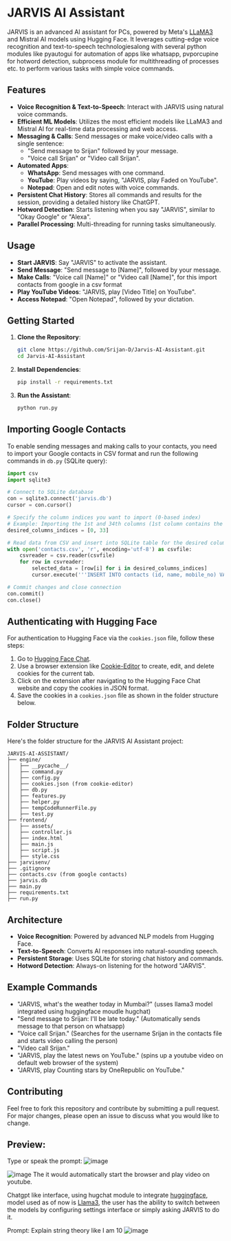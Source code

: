 # JARVIS AI Assistant

JARVIS is an advanced AI assistant for PCs, powered by Meta's [LLaMA3](https://llama.meta.com/llama3/) and Mistral AI models using Hugging Face. It leverages cutting-edge voice recognition and text-to-speech technologiesalong with several python modules like pyautogui for automation of apps like whatsapp, pvporcupine for hotword detection, subprocess module for multithreading of processes etc. to perform various tasks with simple voice commands.

## Features

- **Voice Recognition & Text-to-Speech**: Interact with JARVIS using natural voice commands.
- **Efficient ML Models**: Utilizes the most efficient models like LLaMA3 and Mistral AI for real-time data processing and web access.
- **Messaging & Calls**: Send messages or make voice/video calls with a single sentence:
  - "Send message to Srijan" followed by your message.
  - "Voice call Srijan" or "Video call Srijan".
- **Automated Apps**:
  - **WhatsApp**: Send messages with one command.
  - **YouTube**: Play videos by saying, "JARVIS, play Faded on YouTube".
  - **Notepad**: Open and edit notes with voice commands.
- **Persistent Chat History**: Stores all commands and results for the session, providing a detailed history like ChatGPT.
- **Hotword Detection**: Starts listening when you say "JARVIS", similar to "Okay Google" or "Alexa".
- **Parallel Processing**: Multi-threading for running tasks simultaneously.

## Usage

- **Start JARVIS**: Say "JARVIS" to activate the assistant.
- **Send Message**: "Send message to [Name]", followed by your message.
- **Make Calls**: "Voice call [Name]" or "Video call [Name]", for this import contacts from google in a csv format
- **Play YouTube Videos**: "JARVIS, play [Video Title] on YouTube".
- **Access Notepad**: "Open Notepad", followed by your dictation.

## Getting Started

1. **Clone the Repository**:
    ```bash
    git clone https://github.com/Srijan-D/Jarvis-AI-Assistant.git
    cd Jarvis-AI-Assistant
    ```

2. **Install Dependencies**:
    ```bash
    pip install -r requirements.txt
    ```

3. **Run the Assistant**:
    ```bash
    python run.py
    ```

## Importing Google Contacts

To enable sending messages and making calls to your contacts, you need to import your Google contacts in CSV format and run the following commands in `db.py` (SQLite query):

```python
import csv
import sqlite3

# Connect to SQLite database
con = sqlite3.connect('jarvis.db')
cursor = con.cursor()

# Specify the column indices you want to import (0-based index)
# Example: Importing the 1st and 34th columns (1st column contains the name and 34th contains the contact number of the person)
desired_columns_indices = [0, 33]

# Read data from CSV and insert into SQLite table for the desired columns
with open('contacts.csv', 'r', encoding='utf-8') as csvfile:
    csvreader = csv.reader(csvfile)
    for row in csvreader:
        selected_data = [row[i] for i in desired_columns_indices]
        cursor.execute('''INSERT INTO contacts (id, name, mobile_no) VALUES (null, ?, ?);''', tuple(selected_data))

# Commit changes and close connection
con.commit()
con.close()
```

## Authenticating with Hugging Face

For authentication to Hugging Face via the `cookies.json` file, follow these steps:

1. Go to [Hugging Face Chat](https://huggingface.co/chat).
2. Use a browser extension like [Cookie-Editor](https://cookie-editor.com/) to create, edit, and delete cookies for the current tab.
3. Click on the extension after navigating to the Hugging Face Chat website and copy the cookies in JSON format.
4. Save the cookies in a `cookies.json` file as shown in the folder structure below.

## Folder Structure
Here's the folder structure for the JARVIS AI Assistant project:

```plaintext
JARVIS-AI-ASSISTANT/
├── engine/
│   ├── __pycache__/
│   ├── command.py
│   ├── config.py
│   ├── cookies.json (from cookie-editor)
│   ├── db.py
│   ├── features.py
│   ├── helper.py
│   ├── tempCodeRunnerFile.py
│   ├── test.py
├── frontend/
│   ├── assets/
│   ├── controller.js
│   ├── index.html
│   ├── main.js
│   ├── script.js
│   ├── style.css
├── jarvisenv/
├── .gitignore
├── contacts.csv (from google contacts)
├── jarvis.db
├── main.py
├── requirements.txt
├── run.py
```

## Architecture

- **Voice Recognition**: Powered by advanced NLP models from Hugging Face.
- **Text-to-Speech**: Converts AI responses into natural-sounding speech.
- **Persistent Storage**: Uses SQLite for storing chat history and commands.
- **Hotword Detection**: Always-on listening for the hotword "JARVIS".

## Example Commands

- "JARVIS, what's the weather today in Mumbai?" (usses llama3 model integrated using huggingface moudle hugchat)
- "Send message to Srijan: I'll be late today." (Automatically sends message to that person on whatsapp)
- "Voice call Srijan." (Searches for the username Srijan in the contacts file and starts video calling the person)
- "Video call Srijan."
- "JARVIS, play the latest news on YouTube." (spins up a youtube video on default web browser of the system)
- "JARVIS, play Counting stars by OneRepublic on YouTube."

## Contributing
  
Feel free to fork this repository and contribute by submitting a pull request. For major changes, please open an issue to discuss what you would like to change.

## Preview:
Type or speak the prompt:
![image](https://github.com/Srijan-D/Jarvis-AI-Assistant/assets/87586713/632d2286-6435-49f6-906e-6693059bb42f)

![image](https://github.com/Srijan-D/Jarvis-AI-Assistant/assets/87586713/33adfdf5-2d0a-447e-83c7-223af6feb273)
The it would automatically start the browser and play video on youtube.

Chatgpt like interface, using hugchat module to integrate [huggingface](https://huggingface.co/), 
model used as of now is [Llama3](https://llama.meta.com/llama3/), the user has the ability to switch between the models by configuring settings interface or simply asking JARVIS to do it.

Prompt: Explain string theory like I am 10
![image](https://github.com/Srijan-D/Jarvis-AI-Assistant/assets/87586713/9ee19902-510e-4805-83d8-d7ecb8358777)

